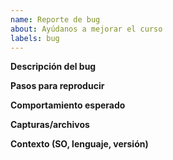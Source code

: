 ```yaml
---
name: Reporte de bug
about: Ayúdanos a mejorar el curso
labels: bug
---
```



**Descripción del bug**


**Pasos para reproducir**


**Comportamiento esperado**


**Capturas/archivos**


**Contexto (SO, lenguaje, versión)**
